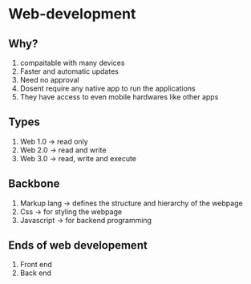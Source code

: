 # Web-development

 ## Why?

  1. compaitable with many devices
  2. Faster and automatic updates
  3. Need no approval
  4. Dosent require any native app to run the applications
  5. They have access to even mobile hardwares like other apps

 ## Types

  1. Web 1.0 → read only
  2. Web 2.0 → read and write 
  3. Web 3.0 → read, write and execute

 ## Backbone

  1. Markup lang → defines the structure and hierarchy of the webpage
  2. Css → for styling the webpage
  3. Javascript → for backend programming

 ## Ends of web developement

  1. Front end
  2. Back end
